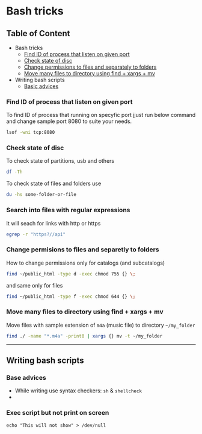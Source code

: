 # Bash tricks

## Table of Content
-   Bash tricks
    -   [Find ID of process that listen on given port](#find-id-of-process-that-listen-on-given-port)
    -   [Check state of disc](#check-state-of-disc)
    -   [Change permissions to files and separately to folders](#change-permisions-to-files-and-separetly-to-folders)
    -   [Move many files to directory using find + xargs + mv](#move-many-files-to-directory-using-find--xargs--mv)
-  Writing bash scripts
    -   [Basic advices](#basic-advices)  

### Find ID of process that listen on given port
To find ID of process that running on specyfic port jjust run below command and change sample port 8080 to suite your needs.
```bash
lsof -wni tcp:8080
```

### Check state of disc
To check state of partitions, usb and others
```bash
df -Th
```

To check state of files and folders use

```bash
du -hs some-folder-or-file
```    

### Search into files with regular expressions
It will seach for links with http or https
```bash
egrep -r "https?//api"
```


### Change permisions to files and separetly to folders
How to change permissions only for catalogs (and subcatalogs)

```bash
find ~/public_html -type d -exec chmod 755 {} \;
```

and same only for files

```bash
find ~/public_html -type f -exec chmod 644 {} \;
```
### Move many files to directory using find + xargs + mv
Move files with sample extension of `m4a` (music file) to directory `~/my_folder`

```bash
find ./ -name "*.m4a" -print0 | xargs {} mv -t ~/my_folder
```

***

## Writing bash scripts

### Base advices
-   While writing use syntax checkers: `sh` & `shellcheck`
-   

### Exec script but not print on screen
```
echo "This will not show" > /dev/null
```
